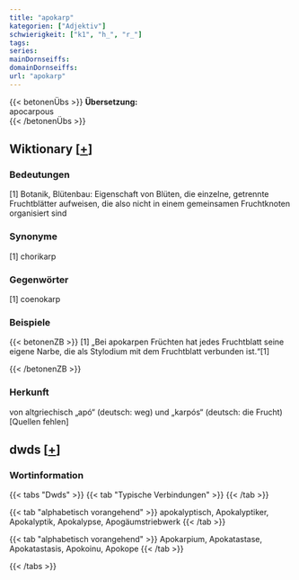 ```yaml
---
title: "apokarp"
kategorien: ["Adjektiv"]
schwierigkeit: ["k1", "h_", "r_"]
tags:
series:
mainDornseiffs:
domainDornseiffs:
url: "apokarp"
---
```


{{< betonenÜbs >}}
**Übersetzung:**  
apocarpous  
{{< /betonenÜbs >}}

## Wiktionary [[+](https://de.wiktionary.org/wiki/apokarp)]

### Bedeutungen
[1] Botanik, Blütenbau: Eigenschaft von Blüten, die einzelne, getrennte Fruchtblätter aufweisen, die also nicht in einem gemeinsamen Fruchtknoten organisiert sind  

### Synonyme
[1] chorikarp  

### Gegenwörter
[1] coenokarp  

### Beispiele
{{< betonenZB >}}
[1] „Bei apokarpen Früchten hat jedes Fruchtblatt seine eigene Narbe, die als Stylodium mit dem Fruchtblatt verbunden ist.“[1]  

{{< /betonenZB >}}
### Herkunft
von altgriechisch „apó“ (deutsch: weg) und „karpós“ (deutsch: die Frucht) [Quellen fehlen]  



## dwds [[+](https://www.dwds.de/wb/apokarp)]

### Wortinformation
{{< tabs "Dwds" >}}
{{< tab "Typische Verbindungen" >}}
{{< /tab >}}

{{< tab "alphabetisch vorangehend" >}}
apokalyptisch, Apokalyptiker, Apokalyptik, Apokalypse, Apogäumstriebwerk
{{< /tab >}}

{{< tab "alphabetisch vorangehend" >}}
Apokarpium, Apokatastase, Apokatastasis, Apokoinu, Apokope
{{< /tab >}}

{{< /tabs >}}

